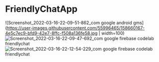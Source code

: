 # FriendlyChatApp
![Screenshot_2022-03-16-22-09-51-862_com google android gms](https://user-images.githubusercontent.com/55996465/158660167-4e5c7ec9-bfd9-42e7-8ffc-f508a136fe58.jpg | width=100)
![Screenshot_2022-03-16-22-09-47-692_com google firebase codelab friendlychat](https://user-images.githubusercontent.com/55996465/158660177-1234b240-e213-4697-9b59-676d9341484b.jpg)
![Screenshot_2022-03-16-22-12-54-229_com google firebase codelab friendlychat](https://user-images.githubusercontent.com/55996465/158660181-db298784-c56c-46a8-af4e-7f358f2de4fd.jpg)
